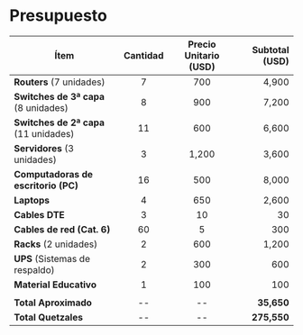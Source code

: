 # Presupuesto

| **Ítem**                                      | **Cantidad** | **Precio Unitario (USD)** | **Subtotal (USD)** |  
|-----------------------------------------------|:-----------:|:-------------------------:|--------------------:|  
| **Routers** (7 unidades)                     |     7       |           700             |       4,900        |  
| **Switches de 3ª capa** (8 unidades)         |     8       |           900             |       7,200        |  
| **Switches de 2ª capa** (11 unidades)        |     11      |           600             |       6,600        |  
| **Servidores** (3 unidades)                   |     3       |          1,200            |       3,600        |  
| **Computadoras de escritorio (PC)**           |     16      |           500             |       8,000        |  
| **Laptops**                                   |      4      |           650             |       2,600        |  
| **Cables DTE**                                |     3       |            10             |          30         |  
| **Cables de red (Cat. 6)**                    |     60      |             5             |          300        |  
| **Racks** (2 unidades)                        |      2      |           600             |       1,200        |  
| **UPS** (Sistemas de respaldo)                |      2      |           300             |          600        |  
| **Material Educativo**                        |      1      |           100             |          100        |  
|                                               |             |                           |                     |  
| **Total Aproximado**                          |     --      |            --             |   **35,650**       |  
| **Total Quetzales**                          |     --      |            --             |   **275,550**      |  
